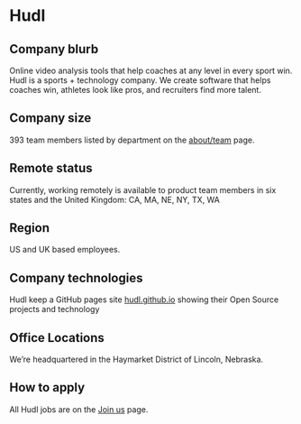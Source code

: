 # Hudl

## Company blurb

Online video analysis tools that help coaches at any level in every sport win.
Hudl is a sports + technology company. We create software that helps coaches win, athletes look like pros, and recruiters find more talent.

## Company size

393 team members listed by department on the [about/team](http://get.hudl.com/about/team/) page.

## Remote status

Currently, working remotely is available to product team members in six states and the United Kingdom: CA, MA, NE, NY, TX, WA

## Region

US and UK based employees.

## Company technologies

Hudl keep a GitHub pages site [hudl.github.io](http://hudl.github.io/) showing their Open Source projects and technology

## Office Locations

We’re headquartered in the Haymarket District of Lincoln, Nebraska.

## How to apply

All Hudl jobs are on the [Join us](http://public.hudl.com/jobs) page.
